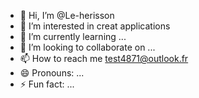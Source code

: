 - 👋 Hi, I’m @Le-herisson
- 👀 I’m interested in creat applications
- 🌱 I’m currently learning ...
- 💞️ I’m looking to collaborate on ...
- 📫 How to reach me test4871@outlook.fr
- 😄 Pronouns: ...
- ⚡ Fun fact: ...

<!---
Le-herisson/Le-herisson is a ✨ special ✨ repository because its `README.md` (this file) appears on your GitHub profile.
You can click the Preview link to take a look at your changes.
--->
